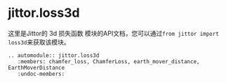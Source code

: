 jittor.loss3d
=====================

这里是Jittor的 3d 损失函数 模块的API文档，您可以通过`from jittor import loss3d`来获取该模块。

```eval_rst
.. automodule:: jittor.loss3d
   :members: chamfer_loss, ChamferLoss, earth_mover_distance, EarthMoverDistance
   :undoc-members:
```
